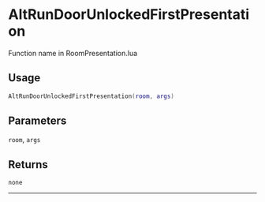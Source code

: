 # AltRunDoorUnlockedFirstPresentation
Function name in RoomPresentation.lua
## Usage
```lua
AltRunDoorUnlockedFirstPresentation(room, args)
```
## Parameters
`room`, `args`
## Returns
`none`

---